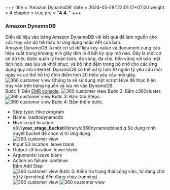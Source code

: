 +++
title = 'Amazon DynamoDB'
date = 2024-05-28T22:01:17+07:00
weight = 4
chapter = true
pre = "<b>4.4. </b>"
+++

### Amazon DynamoDB

Điền dữ liệu vào bảng Amazon DynamoDB với kết quả để làm nguồn cho các truy vấn độ trễ thấp từ ứng dụng hoặc API của bạn.  
Amazon DynamoDB là một cơ sở dữ liệu key-value và document cung cấp hiệu suất trong khoảng mili giây đơn lẻ ở bất kỳ quy mô nào. Đây là một cơ sở dữ liệu được quản lý hoàn toàn, đa vùng, đa chủ, bền vững với bảo mật tích hợp, sao lưu và khôi phục, và bộ nhớ đệm trong bộ nhớ cho các ứng dụng quy mô internet. DynamoDB có thể xử lý hơn 10 nghìn tỷ yêu cầu mỗi ngày và có thể hỗ trợ đỉnh điểm hơn 20 triệu yêu cầu mỗi giây.  
![360 customer view](/images/assets/153.png) 
Chúng ta sẽ sử dụng một script Hive để thực hiện truy vấn trên bảng nguồn và lưu nó vào DynamoDB.  
Bước 1: Đến [EMR console](https://us-west-2.console.aws.amazon.com/elasticmapreduce/home?region=us-west-2).
![360 customer view](/images/assets/154.png) 
Bước 2: Bấm c360cluster.  
![360 customer view](/images/assets/155.png) 
Bước 3: Bấm tab Steps.  
![360 customer view](/images/assets/156.png) 
Bước 4: Bấm thêm bước.  
+ Step type: Hive program
+ Name: loadtodynamodb
+ Hive script location: s3://**your_stage_bucket**/library/c360dynamodbload.q
Sử dụng trình duyệt bucket để chọn vị trí ứng dụng.  
![360 customer view](/images/assets/157.png) 
+ Input S3 location: leave blank
+ Output s3 location: leave blank
+ Arguments: leave blank
+ Action on failure: continue  
Bấm Add Step  
![360 customer view](/images/assets/158.png) 
Bước 5: Kiểm tra trạng thái công việc, từ đang chờ xử lý (pending) đến đang chạy (running).  
![360 customer view](/images/assets/159.png)
![360 customer view](/images/assets/160.png)  